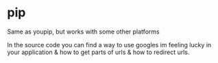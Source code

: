 # pip
Same as youpip, but works with some other platforms

In the source code you can find a way to use googles im feeling lucky in your application & how to get parts of urls & how to redirect urls.
